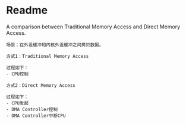 # Readme
A comparison between Traditional Memory Access and Direct Memory Access.

```
场景：在外设缓冲和内核外设缓冲之间拷贝数据。
```

```
方式1：Traditional Memory Access

过程如下：
- CPU控制
```

```
方式2：Direct Memory Access

过程如下：
- CPU发起
- DMA Controller控制
- DMA Controller中断CPU
```
